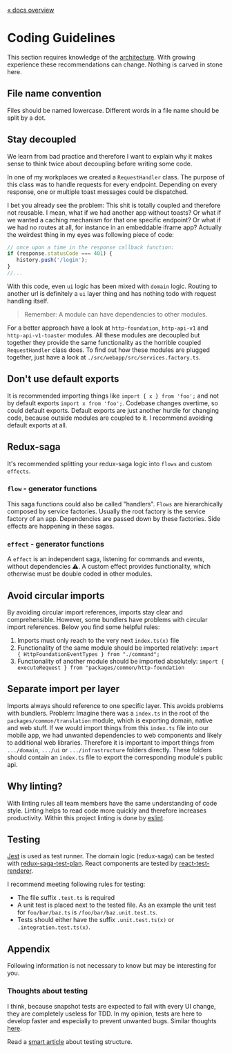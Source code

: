 [« docs overview](../README.md)

# Coding Guidelines
This section requires knowledge of the [architecture](architecture.md).
With growing experience these recommendations can change.
Nothing is carved in stone here.

## File name convention
Files should be named lowercase. Different words in a file name should be split by a dot.

## Stay decoupled
We learn from bad practice and therefore I want to explain why it makes sense
to think twice about decoupling before writing some code.

In one of my workplaces we created a `RequestHandler` class.
The purpose of this class was to handle requests for every endpoint.
Depending on every response, one or multiple toast messages could be dispatched.

I bet you already see the problem: This shit is totally coupled and therefore not reusable.
I mean, what if we had another app without toasts?
Or what if we wanted a caching mechanism for that one specific endpoint?
Or what if we had no routes at all, for instance in an embeddable iframe app?
Actually the weirdest thing in my eyes was following piece of code:

```javascript
// once upon a time in the response callback function:
if (response.statusCode === 401) {
   history.push('/login');
}
//...
```
With this code, even `ui` logic has been mixed with `domain` logic.
Routing to another url is definitely a `ui` layer thing and has nothing todo with request handling itself.

> Remember: A module can have dependencies to other modules.

For a better approach have a look at `http-foundation`, `http-api-v1` and `http-api-v1-toaster` modules.
All these modules are decoupled but together they provide the same functionality as the
horrible coupled `RequestHandler` class does.
To find out how these modules are plugged together,
just have a look at `./src/webapp/src/services.factory.ts`.

## Don't use default exports
It is recommended importing things like
`import { x } from 'foo';` and not by default exports `import x from 'foo';`.
Codebase changes overtime, so could default exports.
Default exports are just another hurdle for changing code, because outside modules are coupled to it.
I recommend avoiding default exports at all.

## Redux-saga
It's recommended splitting your redux-saga logic into `flows` and custom `effects`.

### `flow` - generator functions
This saga functions could also be called "handlers".
`Flows` are hierarchically composed by service factories.
Usually the root factory is the service factory of an app.
Dependencies are passed down by these factories.
Side effects are happening in these sagas.

### `effect` - generator functions
A `effect` is an independent saga, listening for commands and events, without dependencies :warning:.
A custom effect provides functionality, which otherwise must be double coded in other modules.

## Avoid circular imports
By avoiding circular import references, imports stay clear and comprehensible.
However, some bundlers have problems with circular import references.
Below you find some helpful rules:
1. Imports must only reach to the very next `index.ts(x)` file
2. Functionality of the same module should be imported relatively: `import { HttpFoundationEventTypes } from "./command";`
3. Functionality of another module should be imported absolutely: `import { executeRequest } from "packages/common/http-foundation`

## Separate import per layer
Imports always should reference to one specific layer. This avoids problems with bundlers.
Problem: Imagine there was a `index.ts` in the root of the `packages/common/translation` module,
which is exporting domain, native and web stuff.
If we would import things from this `index.ts` file into our mobile app,
we had unwanted dependencies to web components and likely to additional web libraries.
Therefore it is important to import things from `.../domain`, `.../ui` or `.../infrastructure` folders directly.
These folders should contain an `index.ts` file to export the corresponding module's public api.

## Why linting?
With linting rules all team members have the same understanding of code style.
Linting helps to read code more quickly and therefore increases productivity.
Within this project linting is done by [eslint](https://eslint.org/).

## Testing
[Jest](http://jestjs.io) is used as test runner.
The domain logic (redux-saga) can be tested with [redux-saga-test-plan](https://www.npmjs.com/package/redux-saga-test-plan).
React components are tested by [react-test-renderer](https://reactjs.org/docs/test-renderer.html).

I recommend meeting following rules for testing:
- The file suffix `.test.ts` is required
- A unit test is placed next to the tested file. As an example the unit test for `foo/bar/baz.ts` is `/foo/bar/baz.unit.test.ts`.
- Tests should either have the suffix `.unit.test.ts(x)` or `.integration.test.ts(x)`.

## Appendix
Following information is not necessary to know but may be interesting for you.

### Thoughts about testing
I think, because snapshot tests are expected to fail with every UI change, they are completely useless for TDD.
In my opinion, tests are here to develop faster and especially to prevent unwanted bugs.
Similar thoughts [here](https://medium.com/@tomgold_48918/why-i-stopped-using-snapshot-testing-with-jest-3279fe41ffb2).

Read a [smart article](https://medium.com/@JeffLombardJr/organizing-tests-in-jest-17fc431ff850) about testing structure.
